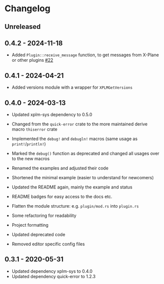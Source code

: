 # Changelog

## Unreleased

## 0.4.2 - 2024-11-18

* Added `Plugin::receive_message` function, to get messages from X-Plane or other plugins [#22](https://github.com/samcrow/rust-xplm/pull/22)

## 0.4.1 - 2024-04-21

* Added versions module with a wrapper for `XPLMGetVersions`

## 0.4.0 - 2024-03-13

* Updated xplm-sys dependency to 0.5.0
* Changed from the `quick-error` crate to the more maintained derive macro `thiserror` crate
* Implemented the `debug!` and `debugln!` macros (same usage as `print!`/`println!`)
* Marked the `debug()` function as deprecated and changed all usages over to the new macros
* Renamed the examples and adjusted their code
* Shortened the minimal example (easier to understand for newcomers)
* Updated the README again, mainly the example and status

* README badges for easy access to the docs etc.
* Flatten the module structure: e.g. `plugin/mod.rs` into `plugin.rs`
* Some refactoring for readability
* Project formatting
* Updated deprecated code
* Removed editor specific config files

## 0.3.1 - 2020-05-31

* Updated dependency xplm-sys to 0.4.0
* Updated dependency quick-error to 1.2.3
